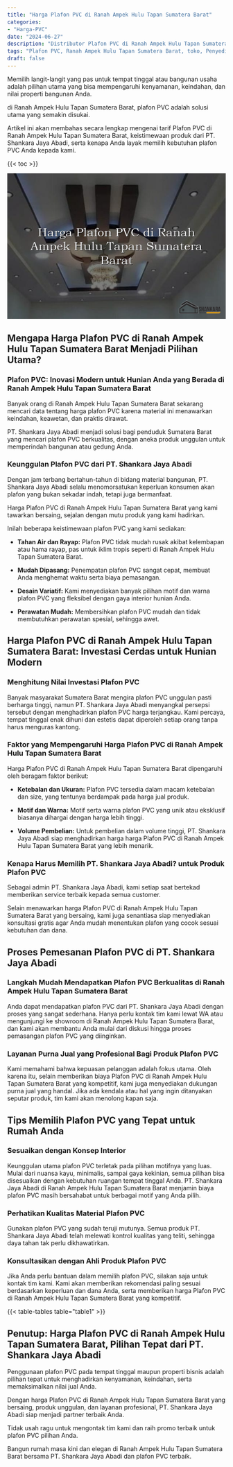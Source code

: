 ```yaml
---
title: "Harga Plafon PVC di Ranah Ampek Hulu Tapan Sumatera Barat"
categories: 
- "Harga-PVC"
date: "2024-06-27"
description: "Distributor Plafon PVC di Ranah Ampek Hulu Tapan Sumatera Barat bagi rumah, perkantoran, dan toko. Produk terbaik, variasi motif, variasi warna modern, dengan jasa penempatan ditangani oleh teknisi ahli dan kepastian resmi!|Layanan penjualan Plafon PVC di Ranah Ampek Hulu Tapan Sumatera Barat bagi keperluan hunian, kantor, atau toko, dengan material unggulan dan pemasangan oleh tenaga ahli ahli dan jaminan resmi.|Solusi Plafon PVC di Ranah Ampek Hulu Tapan Sumatera Barat yang terbukti untuk tempat tinggal, office, serta gerai, dengan material berkualitas dan pemasangan dikerjakan oleh tim ahli dan kepastian resmi.|Penyediaan Plafon PVC di Ranah Ampek Hulu Tapan Sumatera Barat bagi tempat tinggal, kantor, serta ritel, dengan produk berkualitas dan instalasi oleh tim profesional, dilengkapi beserta kepastian resmi.}"
tags: "Plafon PVC, Ranah Ampek Hulu Tapan Sumatera Barat, toko, Penyedia, distributor"
draft: false
---
```


Memilih langit-langit yang pas untuk tempat tinggal atau bangunan usaha adalah pilihan utama yang bisa mempengaruhi kenyamanan, keindahan, dan nilai properti bangunan Anda.

di Ranah Ampek Hulu Tapan Sumatera Barat, plafon PVC adalah solusi utama yang semakin disukai.

Artikel ini akan membahas secara lengkap mengenai tarif Plafon PVC di Ranah Ampek Hulu Tapan Sumatera Barat, keistimewaan produk dari PT. Shankara Jaya Abadi, serta kenapa Anda layak memilih kebutuhan plafon PVC Anda kepada kami.

{{< toc >}}

![Harga Plafon PVC di Ranah Ampek Hulu Tapan Sumatera Barat](/images/Harga-PVC/Harga-Plafon-PVC-di-Ranah-Ampek-Hulu-Tapan-Sumatera-Barat.png)


## Mengapa Harga Plafon PVC di Ranah Ampek Hulu Tapan Sumatera Barat Menjadi Pilihan Utama?

### Plafon PVC: Inovasi Modern untuk Hunian Anda yang Berada di Ranah Ampek Hulu Tapan Sumatera Barat

Banyak orang di Ranah Ampek Hulu Tapan Sumatera Barat sekarang mencari data tentang harga plafon PVC karena material ini menawarkan keindahan, keawetan, dan praktis dirawat.

PT. Shankara Jaya Abadi menjadi solusi bagi penduduk Sumatera Barat yang mencari plafon PVC berkualitas, dengan aneka produk unggulan untuk memperindah bangunan atau gedung Anda.

### Keunggulan Plafon PVC dari PT. Shankara Jaya Abadi

Dengan jam terbang bertahun-tahun di bidang material bangunan, PT. Shankara Jaya Abadi selalu menomorsatukan keperluan konsumen akan plafon yang bukan sekadar indah, tetapi juga bermanfaat.

Harga Plafon PVC di Ranah Ampek Hulu Tapan Sumatera Barat yang kami tawarkan bersaing, sejalan dengan mutu produk yang kami hadirkan.

Inilah beberapa keistimewaan plafon PVC yang kami sediakan:

- **Tahan Air dan Rayap:** Plafon PVC tidak mudah rusak akibat kelembapan atau hama rayap, pas untuk iklim tropis seperti di Ranah Ampek Hulu Tapan Sumatera Barat.

- **Mudah Dipasang:** Penempatan plafon PVC sangat cepat, membuat Anda menghemat waktu serta biaya pemasangan.

- **Desain Variatif:** Kami menyediakan banyak pilihan motif dan warna plafon PVC yang fleksibel dengan gaya interior hunian Anda.

- **Perawatan Mudah:** Membersihkan plafon PVC mudah dan tidak membutuhkan perawatan spesial, sehingga awet.

## Harga Plafon PVC di Ranah Ampek Hulu Tapan Sumatera Barat: Investasi Cerdas untuk Hunian Modern

### Menghitung Nilai Investasi Plafon PVC

Banyak masyarakat Sumatera Barat mengira plafon PVC unggulan pasti berharga tinggi, namun PT. Shankara Jaya Abadi menyangkal persepsi tersebut dengan menghadirkan plafon PVC harga terjangkau. Kami percaya, tempat tinggal enak dihuni dan estetis dapat diperoleh setiap orang tanpa harus menguras kantong.

### Faktor yang Mempengaruhi Harga Plafon PVC di Ranah Ampek Hulu Tapan Sumatera Barat

Harga Plafon PVC di Ranah Ampek Hulu Tapan Sumatera Barat dipengaruhi oleh beragam faktor berikut:

- **Ketebalan dan Ukuran:** Plafon PVC tersedia dalam macam ketebalan dan size, yang tentunya berdampak pada harga jual produk.

- **Motif dan Warna:** Motif serta warna plafon PVC yang unik atau eksklusif biasanya dihargai dengan harga lebih tinggi.

- **Volume Pembelian:** Untuk pembelian dalam volume tinggi, PT. Shankara Jaya Abadi siap menghadirkan harga harga Plafon PVC di Ranah Ampek Hulu Tapan Sumatera Barat yang lebih menarik.

### Kenapa Harus Memilih PT. Shankara Jaya Abadi? untuk Produk Plafon PVC

Sebagai admin PT. Shankara Jaya Abadi, kami setiap saat bertekad memberikan service terbaik kepada semua customer.

Selain menawarkan harga Plafon PVC di Ranah Ampek Hulu Tapan Sumatera Barat yang bersaing, kami juga senantiasa siap menyediakan konsultasi gratis agar Anda mudah menentukan plafon yang cocok sesuai kebutuhan dan dana.

## Proses Pemesanan Plafon PVC di PT. Shankara Jaya Abadi

### Langkah Mudah Mendapatkan Plafon PVC Berkualitas di Ranah Ampek Hulu Tapan Sumatera Barat

Anda dapat mendapatkan plafon PVC dari PT. Shankara Jaya Abadi dengan proses yang sangat sederhana. Hanya perlu kontak tim kami lewat WA atau mengunjungi ke showroom di Ranah Ampek Hulu Tapan Sumatera Barat, dan kami akan membantu Anda mulai dari diskusi hingga proses pemasangan plafon PVC yang diinginkan.

### Layanan Purna Jual yang Profesional Bagi Produk Plafon PVC

Kami memahami bahwa kepuasan pelanggan adalah fokus utama. Oleh karena itu, selain memberikan biaya Plafon PVC di Ranah Ampek Hulu Tapan Sumatera Barat yang kompetitif, kami juga menyediakan dukungan purna jual yang handal. Jika ada kendala atau hal yang ingin ditanyakan seputar produk, tim kami akan menolong kapan saja.

## Tips Memilih Plafon PVC yang Tepat untuk Rumah Anda

### Sesuaikan dengan Konsep Interior

Keunggulan utama plafon PVC terletak pada pilihan motifnya yang luas. Mulai dari nuansa kayu, minimalis, sampai gaya kekinian, semua pilihan bisa disesuaikan dengan kebutuhan ruangan tempat tinggal Anda. PT. Shankara Jaya Abadi di Ranah Ampek Hulu Tapan Sumatera Barat menjamin biaya plafon PVC masih bersahabat untuk berbagai motif yang Anda pilih.

### Perhatikan Kualitas Material Plafon PVC

Gunakan plafon PVC yang sudah teruji mutunya. Semua produk PT. Shankara Jaya Abadi telah melewati kontrol kualitas yang teliti, sehingga daya tahan tak perlu dikhawatirkan.

### Konsultasikan dengan Ahli Produk Plafon PVC

Jika Anda perlu bantuan dalam memilih plafon PVC, silakan saja untuk kontak tim kami. Kami akan memberikan rekomendasi paling sesuai berdasarkan keperluan dan dana Anda, serta memberikan harga Plafon PVC di Ranah Ampek Hulu Tapan Sumatera Barat yang kompetitif.

{{< table-tables table="table1" >}}

## Penutup: Harga Plafon PVC di Ranah Ampek Hulu Tapan Sumatera Barat, Pilihan Tepat dari PT. Shankara Jaya Abadi

Penggunaan plafon PVC pada tempat tinggal maupun properti bisnis adalah pilihan tepat untuk menghadirkan kenyamanan, keindahan, serta memaksimalkan nilai jual Anda.

Dengan harga Plafon PVC di Ranah Ampek Hulu Tapan Sumatera Barat yang bersaing, produk unggulan, dan layanan profesional, PT. Shankara Jaya Abadi siap menjadi partner terbaik Anda.

Tidak usah ragu untuk mengontak tim kami dan raih promo terbaik untuk plafon PVC pilihan Anda.

Bangun rumah masa kini dan elegan di Ranah Ampek Hulu Tapan Sumatera Barat bersama PT. Shankara Jaya Abadi dan plafon PVC terbaik.